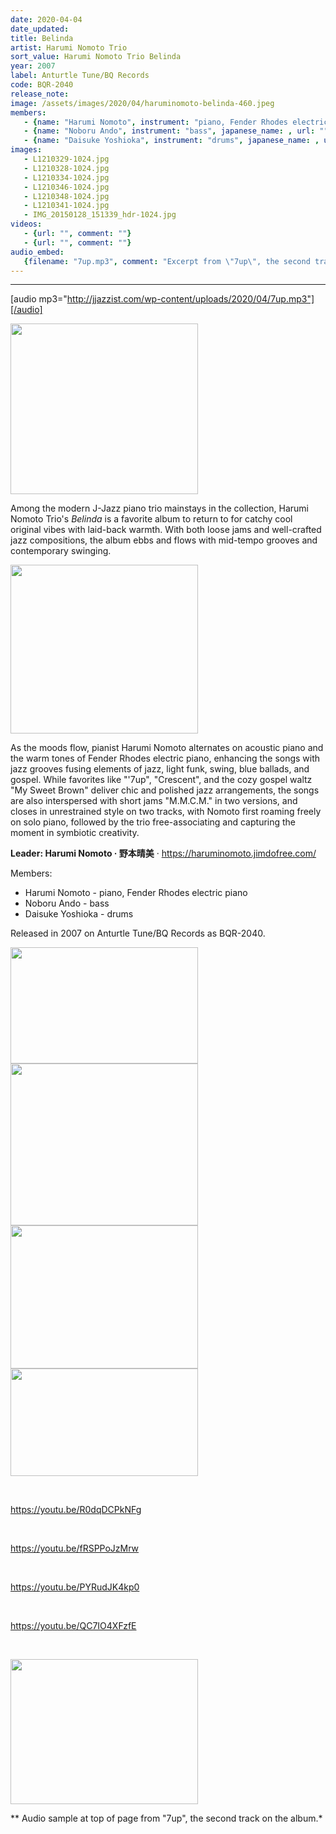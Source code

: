```yaml
---
date: 2020-04-04
date_updated: 
title: Belinda
artist: Harumi Nomoto Trio
sort_value: Harumi Nomoto Trio Belinda
year: 2007
label: Anturtle Tune/BQ Records
code: BQR-2040
release_note: 
image: /assets/images/2020/04/haruminomoto-belinda-460.jpeg
members:
   - {name: "Harumi Nomoto", instrument: "piano, Fender Rhodes electric piano", japanese_name: , url: ""}
   - {name: "Noboru Ando", instrument: "bass", japanese_name: , url: ""}
   - {name: "Daisuke Yoshioka", instrument: "drums", japanese_name: , url: ""}
images: 
   - L1210329-1024.jpg
   - L1210328-1024.jpg
   - L1210334-1024.jpg
   - L1210346-1024.jpg
   - L1210348-1024.jpg
   - L1210341-1024.jpg
   - IMG_20150128_151339_hdr-1024.jpg
videos: 
   - {url: "", comment: ""}
   - {url: "", comment: ""}
audio_embed:
   {filename: "7up.mp3", comment: "Excerpt from \"7up\", the second track on the album:"}
---
```

---
[audio mp3="http://jjazzist.com/wp-content/uploads/2020/04/7up.mp3"][/audio]

<a href="http://jjazzist.com/wp-content/uploads/2018/08/L1210329.jpg"><img class="size-medium wp-image-3508 alignright" src="http://jjazzist.com/wp-content/uploads/2018/08/L1210329-300x273.jpg" alt="" width="300" height="273" /></a>

Among the modern J-Jazz piano trio mainstays in the collection, Harumi Nomoto Trio's *Belinda* is a favorite album to return to for catchy cool original vibes with laid-back warmth. With both loose jams and well-crafted jazz compositions, the album ebbs and flows with mid-tempo grooves and contemporary swinging.

<a href="http://jjazzist.com/wp-content/uploads/2018/08/L1210328.jpg"><img class="size-medium wp-image-3507 alignright" src="http://jjazzist.com/wp-content/uploads/2018/08/L1210328-300x270.jpg" alt="" width="300" height="270" /></a>

As the moods flow, pianist Harumi Nomoto alternates on acoustic piano and the warm tones of Fender Rhodes electric piano, enhancing the songs with jazz grooves fusing elements of jazz, light funk, swing, blue ballads, and gospel. While favorites like "'7up", "Crescent", and the cozy gospel waltz "My Sweet Brown" deliver chic and polished jazz arrangements, the songs are also interspersed with short jams "M.M.C.M." in two versions, and closes in unrestrained style on two tracks, with Nomoto first roaming freely on solo piano, followed by the trio free-associating and capturing the moment in symbiotic creativity.

<strong>Leader: Harumi Nomoto · 野本晴美</strong> · <a href="https://haruminomoto.jimdofree.com/">https://haruminomoto.jimdofree.com/</a>

Members:
<ul>
 	<li>Harumi Nomoto - piano, Fender Rhodes electric piano</li>
 	<li>Noboru Ando - bass</li>
 	<li>Daisuke Yoshioka - drums</li>
</ul>
Released in 2007 on Anturtle Tune/BQ Records as BQR-2040.

<a href="http://jjazzist.com/wp-content/uploads/2018/08/L1210334.jpg"><img class="alignnone size-medium wp-image-3509" src="http://jjazzist.com/wp-content/uploads/2018/08/L1210334-300x186.jpg" alt="" width="300" height="186" /></a> <a href="http://jjazzist.com/wp-content/uploads/2018/08/L1210346.jpg"><img class="alignnone size-medium wp-image-3511" src="http://jjazzist.com/wp-content/uploads/2018/08/L1210346-300x259.jpg" alt="" width="300" height="259" /></a> <a href="http://jjazzist.com/wp-content/uploads/2018/08/L1210348.jpg"><img class="alignnone size-medium wp-image-3512" src="http://jjazzist.com/wp-content/uploads/2018/08/L1210348-300x229.jpg" alt="" width="300" height="229" /></a> <a href="http://jjazzist.com/wp-content/uploads/2018/08/L1210341.jpg"><img class="alignnone size-medium wp-image-3510" src="http://jjazzist.com/wp-content/uploads/2018/08/L1210341-300x172.jpg" alt="" width="300" height="172" /></a>

&nbsp;

https://youtu.be/R0dqDCPkNFg

&nbsp;

https://youtu.be/fRSPPoJzMrw

&nbsp;

https://youtu.be/PYRudJK4kp0

&nbsp;

https://youtu.be/QC7IO4XFzfE

&nbsp;

<a href="http://www.jjazzist.com/wp-content/uploads/2018/12/IMG_20150128_151339_hdr.jpg"><img class="alignnone size-medium wp-image-3668" src="http://www.jjazzist.com/wp-content/uploads/2018/12/IMG_20150128_151339_hdr-300x232.jpg" alt="" width="300" height="232" /></a>

** Audio sample at top of page from "7up", the second track on the album.*

